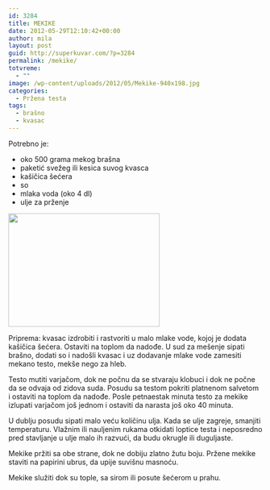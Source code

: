 ```yaml
---
id: 3284
title: MEKIKE
date: 2012-05-29T12:10:42+00:00
author: mila
layout: post
guid: http://superkuvar.com/?p=3284
permalink: /mekike/
totvreme:
  - ""
image: /wp-content/uploads/2012/05/Mekike-940x198.jpg
categories:
  - Pržena testa
tags:
  - brašno
  - kvasac
---
```

Potrebno je:

  * oko 500 grama mekog brašna
  * paketić svežeg ili kesica suvog kvasca
  * kašičica šećera
  * so
  * mlaka voda (oko 4 dl)
  * ulje za prženje

<img class="alignnone size-medium wp-image-3285" title="Mekike" src="//superkuvar.com/wp-content/uploads/2012/05/Mekike-300x225.jpg" alt="" width="300" height="225" /> 

Priprema: kvasac izdrobiti i rastvoriti u malo mlake vode, kojoj je dodata kašičica šećera. Ostaviti na toplom da nadođe. U sud za mešenje sipati brašno, dodati so i nadošli kvasac i uz dodavanje mlake vode zamesiti mekano testo, mekše nego za hleb.

Testo mutiti varjačom, dok ne počnu da se stvaraju klobuci i dok ne počne da se odvaja od zidova suda. Posudu sa testom pokriti platnenom salvetom i ostaviti na toplom da nadođe. Posle petnaestak minuta testo za mekike izlupati varjačom još jednom i ostaviti da narasta još oko 40 minuta.

U dublju posudu sipati malo veću količinu ulja. Kada se ulje zagreje, smanjiti temperaturu. Vlažnim ili nauljenim rukama otkidati loptice testa i neposredno pred stavljanje u ulje malo ih razvući, da budu okrugle ili duguljaste.

Mekike pržiti sa obe strane, dok ne dobiju zlatno žutu boju. Pržene mekike staviti na papirini ubrus, da upije suvišnu masnoću.

Mekike služiti dok su tople, sa sirom ili posute šećerom u prahu.